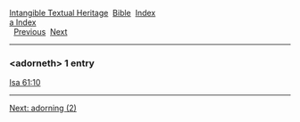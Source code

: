 [Intangible Textual Heritage](../../index)  [Bible](../index) 
[Index](index)   
[a Index](_a_)  
  [Previous](c00229)  [Next](c00231) 

------------------------------------------------------------------------

### &lt;adorneth&gt; 1 entry

[Isa 61:10](../kjv/isa061.htm#010)  

------------------------------------------------------------------------

[Next: adorning (2)](c00231)
